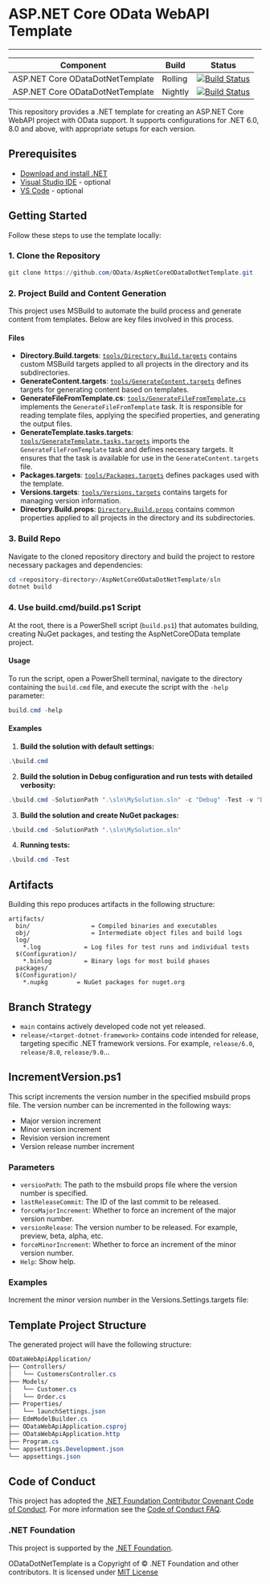 # ASP.NET Core OData WebAPI Template

---

Component | Build  | Status 
--------|--------- |---------
ASP.NET Core ODataDotNetTemplate|Rolling | [![Build Status](https://msazure.visualstudio.com/One/_apis/build/status/407212?repoName=OData/ODataDotNetTemplate&branchName=main)](https://msazure.visualstudio.com/One/_build/latest/407212?repoName=OData/ODataDotNetTemplate&branchName=main)
ASP.NET Core ODataDotNetTemplate|Nightly | [![Build Status](https://msazure.visualstudio.com/One/_apis/build/status/407217?repoName=OData/ODataDotNetTemplate&branchName=main)](https://msazure.visualstudio.com/One/_build/latest/407217?repoName=OData/ODataDotNetTemplate&branchName=main)

This repository provides a .NET template for creating an ASP.NET Core WebAPI project with OData support. It supports configurations for .NET 6.0, 8.0 and above, with appropriate setups for each version.

## Prerequisites

- [Download and install .NET](https://dotnet.microsoft.com/download)
- [Visual Studio IDE](https://visualstudio.microsoft.com/#vs-section) - optional
- [VS Code](https://visualstudio.microsoft.com/#vscode-section) - optional

## Getting Started

Follow these steps to use the template locally:

### 1. Clone the Repository

```powershell
git clone https://github.com/OData/AspNetCoreODataDotNetTemplate.git
```

### 2. Project Build and Content Generation

This project uses MSBuild to automate the build process and generate content from templates. Below are key files involved in this process.

#### Files

- **Directory.Build.targets**: [`tools/Directory.Build.targets`](./tools/Directory.Build.targets) contains custom MSBuild targets applied to all projects in the directory and its subdirectories.
- **GenerateContent.targets**: [`tools/GenerateContent.targets`](./tools/GenerateContent.targets) defines targets for generating content based on templates.
- **GenerateFileFromTemplate.cs**: [`tools/GenerateFileFromTemplate.cs`](./tools/GenerateFileFromTemplate.cs) implements the `GenerateFileFromTemplate` task. It is responsible for reading template files, applying the specified properties, and generating the output files.
- **GenerateTemplate.tasks.targets**: [`tools/GenerateTemplate.tasks.targets`](./tools/GenerateTemplate.tasks.targets) imports the `GenerateFileFromTemplate` task and defines necessary targets. It ensures that the task is available for use in the `GenerateContent.targets` file.
- **Packages.targets**: [`tools/Packages.targets`](./tools/Packages.targets) defines packages used with the template.
- **Versions.targets**: [`tools/Versions.targets`](./tools/Versions.targets) contains targets for managing version information.
- **Directory.Build.props**: [`Directory.Build.props`](./Directory.Build.props) contains common properties applied to all projects in the directory and its subdirectories.

### 3. Build Repo

Navigate to the cloned repository directory and build the project to restore necessary packages and dependencies:

```powershell
cd <repository-directory>/AspNetCoreODataDotNetTemplate/sln
dotnet build
```

### 4. Use build.cmd/build.ps1 Script

At the root, there is a PowerShell script (`build.ps1`) that automates building, creating NuGet packages, and testing the AspNetCoreOData template project.

#### Usage

To run the script, open a PowerShell terminal, navigate to the directory containing the `build.cmd` file, and execute the script with the `-help` parameter:

```powershell
build.cmd -help
```

#### Examples

1. **Build the solution with default settings:**
  ```powershell
  .\build.cmd
  ```

2. **Build the solution in Debug configuration and run tests with detailed verbosity:**
  ```powershell
  .\build.cmd -SolutionPath ".\sln\MySolution.sln" -c "Debug" -Test -v "Detailed"
  ```

3. **Build the solution and create NuGet packages:**
  ```powershell
  .\build.cmd -SolutionPath ".\sln\MySolution.sln"
  ```

4. **Running tests:**
  ```powershell
  .\build.cmd -Test
  ```

## Artifacts

Building this repo produces artifacts in the following structure:

```text
artifacts/
  bin/                 = Compiled binaries and executables
  obj/                 = Intermediate object files and build logs
  log/
    *.log            = Log files for test runs and individual tests
  $(Configuration)/
    *.binlog         = Binary logs for most build phases
  packages/
  $(Configuration)/
    *.nupkg        = NuGet packages for nuget.org
```

## Branch Strategy

- `main` contains actively developed code not yet released.
- `release/<target-dotnet-framework>` contains code intended for release, targeting specific .NET framework versions. For example, `release/6.0`, `release/8.0`, `release/9.0`...

## IncrementVersion.ps1

This script increments the version number in the specified msbuild props file. The version number can be incremented in the following ways:
- Major version increment
- Minor version increment
- Revision version increment
- Version release number increment

### Parameters

- `versionPath`: The path to the msbuild props file where the version number is specified.
- `lastReleaseCommit`: The ID of the last commit to be released.
- `forceMajorIncrement`: Whether to force an increment of the major version number.
- `versionRelease`: The version number to be released. For example, preview, beta, alpha, etc.
- `forceMinorIncrement`: Whether to force an increment of the minor version number.
- `Help`: Show help.

### Examples

Increment the minor version number in the Versions.Settings.targets file:

## Template Project Structure

The generated project will have the following structure:

```css
ODataWebApiApplication/
├── Controllers/
│   └── CustomersController.cs
├── Models/
│   └── Customer.cs
│   └── Order.cs
├── Properties/
│   └── launchSettings.json
├── EdmModelBuilder.cs
├── ODataWebApiApplication.csproj
├── ODataWebApiApplication.http
├── Program.cs
└── appsettings.Development.json
└── appsettings.json
```

## Code of Conduct

This project has adopted the [.NET Foundation Contributor Covenant Code of Conduct](https://dotnetfoundation.org/about/policies/code-of-conduct). For more information see the [Code of Conduct FAQ](https://dotnetfoundation.org/about/faq).

### .NET Foundation

This project is supported by the [.NET Foundation](https://dotnetfoundation.org).

ODataDotNetTemplate is a Copyright of &copy; .NET Foundation and other contributors. It is licensed under [MIT License](https://github.com/OData/ODataDotNetTemplate/blob/main/License.txt)
